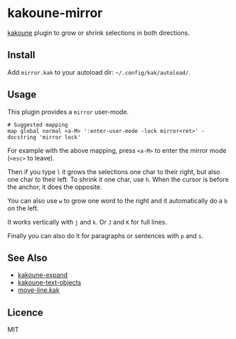 # kakoune-mirror

[kakoune](http://kakoune.org) plugin to grow or shrink selections in both directions.

## Install

Add `mirror.kak` to your autoload dir: `~/.config/kak/autoload/`.

## Usage

This plugin provides a `mirror` user-mode.

```
# Suggested mapping
map global normal <a-M> ':enter-user-mode -lock mirror<ret>' -docstring 'mirror lock'
```

For example with the above mapping, press `<a-M>` to enter the mirror mode (`<esc>` to leave).

Then if you type `l` it grows the selections one char to their right, but also one char to their left.
To shrink it one char, use `h`.
When the cursor is before the anchor, it does the opposite.

You can also use `w` to grow one word to the right and it automatically do a `b` on the left.

It works vertically with `j` and `k`. Or `J` and `K` for full lines.

Finally you can also do it for paragraphs or sentences with `p` and `s`.

## See Also

- [kakoune-expand](https://github.com/occivink/kakoune-expand)
- [kakoune-text-objects](https://github.com/Delapouite/kakoune-text-objects)
- [move-line.kak](https://github.com/alexherbo2/move-line.kak)

## Licence

MIT
